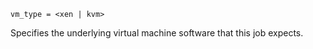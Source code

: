    vm_type = <xen | kvm>

Specifies the underlying virtual machine software that this job expects.

